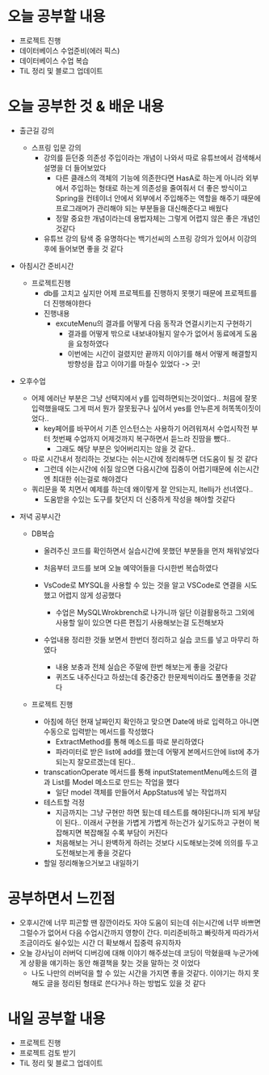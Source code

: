 # 오늘 공부할 내용

- 프로젝트 진행
- 데이터베이스 수업준비(에러 픽스)
- 데이터베이스 수업 복습
- TiL 정리 및 블로그 업데이트



# 오늘 공부한 것 & 배운 내용

- 출근길 강의
  - 스프링 입문 강의
    - 강의를 듣던중 의존성 주입이라는 개념이 나와서 따로 유튜브에서 검색해서 설명을 더 들어보았다
      - 다른 클래스의 객체의 기능에 의존한다면 HasA로 하는게 아니라 외부에서 주입하는 형태로 하는게 의존성을 줄여줘서 더 좋은 방식이고 Spring을 컨테이너 안에서 외부에서 주입해주는 역할을 해주기 때문에 프로그래머가 관리해야 되는 부분들을 대신해준다고 배웠다
      - 정말 중요한 개념이라는데 용법자체는 그렇게 어렵지 않은 좋은 개념인것같다
    - 유튜브 강의 탐색 중 유명하다는 백기선씨의 스프링 강의가 있어서 이강의 후에 들어보면 좋을 것 같다
  
- 아침시간 준비시간

  - 프로젝트진행
    - db를 고치고 싶지만 어제 프로젝트를 진행하지 못햇기 때문에 프로젝트를 더 진행해야한다
    - 진행내용
      - excuteMenu의 결과를 어떻게 다음 동작과 연결시키는지 구현하기
        - 결과를 어떻게 밖으로 내보내야될지 알수가 없어서 동료에게 도움을 요청하였다
        - 이번에는 시간이 걸렸지만 끝까지 이야기를 해서 어떻게 해결할지 방향성을 잡고 이야기를 마칠수 있었다 -> 굿!

- 오후수업

  - 어제 에러난 부분은 그냥 선택지에서 y를 입력하면되는것이었다.. 처믐에 잘못입력했을때도 그게 떠서 뭔가 잘못됬구나 싶어서 yes를 안누른게 허똑똑이짓이었다..
    - key페어를 바꾸어서 기존 인스턴스는 사용하기 어려워져서 수업시작전 부터 첫번째 수업까지 어제것까지 복구하면서 듣느라 진땀을 뺐다..
      - 그래도 해당 부분은 잊어버리지는 않을 것 같다..
  - 따로 시간내서 정리하는 것보다는 쉬는시간에 정리해두면 더도움이 될 것 같다
    - 그런데 쉬는시간에 쉬질 않으면 다음시간에 집중이 어렵기때문에 쉬는시간엔 최대한 쉬는걸로 해야겠다
  - 쿼리문을 쭉 치면서 예제를 하는데 왜이렇게 잘 안되는지,  Itellij가 선녀였다..
    - 도움받을 수있는 도구를 찾던지 더 신중하게 작성을 해야할 것같다

- 저녁 공부시간

  - DB복습

    - 올려주신 코드를 확인하면서 실습시간에 못했던 부분들을 먼저 채워넣었다

    - 처음부터 코드를 보며 오늘 예약어들을 다시한번 복습하였다

    - VsCode로 MYSQL을 사용할 수 있는 것을 알고 VSCode로 연결을 시도했고 어렵지 않게 성공했다

      - 수업은 MySQLWrokbrench로 나가니까 일단 이걸활용하고 그외에 사용할 일이 있으면 다른 편집기 사용해보는걸 도전해보자

    - 수업내용 정리한 것들 보면서 한번더 정리하고 실습 코드를 넣고 마무리 하였다

      - 내용 보충과 전체 실습은 주말에 한번 해보는게 좋을 것같다
      - 퀴즈도 내주신다고 하셨는데 중간중간 한문제씩이라도 풀면좋을 것같다

      

  - 프로젝트 진행

    - 아침에 하던 현재 날짜인지 확인하고 맞으면 Date에 바로 입력하고 아니면 수동으로 입력받는 메서드를 작성했다
      - ExtractMethod를 통해 메소드를 따로 분리하였다
      - 파라미터로 받은 list에 add를 했는데 어떻게 본메서드안에 list에 추가되는지 잘모르겠는데 된다..
    - transcationOperate 메서드를 통해 inputStatementMenu메소드의 결과 List를 Model 메소드로 만드는 작업을 했다
      - 일단 model 객체를 만들어서 AppStatus에 넣는 작업까지
    - 테스트할 걱정
      - 지금까지는 그냥 구현만 하면 됬는데 테스트를 해야된다니까 되게 부담이 된다.. 이래서 구현을 가볍게 가볍게 하는건가 싶기도하고 구현이 복잡해지면 복잡해질 수록 부담이 커진다
      - 처음해보는 거니 완벽하게 하려는 것보다 시도해보는것에 의의를 두고 도전해보는게 좋을 것같다
    - 할일 정리해놓으거보고 내일하기

# 공부하면서 느낀점

- 오후시간에 너무 피곤할 땐 잠깐이라도 자야 도움이 되는데 쉬는시간에 너무 바쁘면 그럴수가 없어서 다음 수업시간까지 영향이 간다. 미리준비하고 빠릿하게 따라가서 조금이라도 쉴수있는 시간 더 확보해서 집중력 유지하자
- 오늘 강사님이 러버덕 디버깅에 대해 이야기 해주셨는데 코딩이 막혔을때 누군가에게 상황을 얘기하는 동안 해결책을 찾는 것을 말하는 것 이었다
  - 나도 나만의 러버덕을 할 수 있는 시간을 가지면 좋을 것같다. 이야기는 하지 못해도 글을 정리된 형태로 쓴다거나 하는 방법도 있을 것 같다

# 내일 공부할 내용

- 프로젝트 진행
- 프로젝트 검토 받기
- TiL 정리 및 블로그 업데이트












































